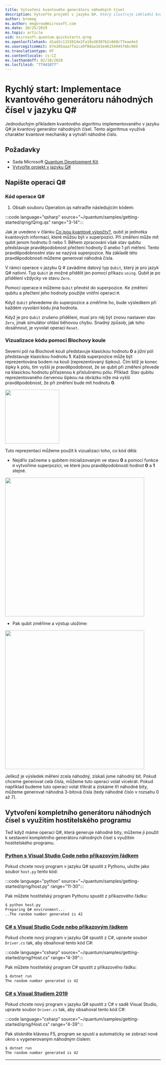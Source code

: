 ```yaml
---
title: Vytvoření kvantového generátoru náhodných čísel
description: Vytvořte projekt v jazyku Q#, který ilustruje základní kvantové koncepce, jako je například superpozice, vytvořením kvantového generátoru náhodných čísel.
author: bromeg
ms.author: megbrow@microsoft.com
ms.date: 10/25/2019
ms.topic: article
uid: microsoft.quantum.quickstarts.qrng
ms.openlocfilehash: d1ad2c1153814e2fa19a38307b2c668c77eae4e3
ms.sourcegitcommit: b7e205aaa7fa1ca9f0daa163e46154945f4bc965
ms.translationtype: HT
ms.contentlocale: cs-CZ
ms.lasthandoff: 02/18/2020
ms.locfileid: "77441077"
---
```

# <a name="quickstart-implement-a-quantum-random-number-generator-in-q"></a>Rychlý start: Implementace kvantového generátoru náhodných čísel v jazyku Q#
Jednoduchým příkladem kvantového algoritmu implementovaného v jazyku Q# je kvantový generátor náhodných čísel. Tento algoritmus využívá charakter kvantové mechaniky a vytváří náhodné číslo. 

## <a name="prerequisites"></a>Požadavky

- Sada Microsoft [Quantum Development Kit](xref:microsoft.quantum.install).
- [Vytvořte projekt v jazyku Q#](xref:microsoft.quantum.howto.createproject)


## <a name="write-a-q-operation"></a>Napište operaci Q#

### <a name="q-operation-code"></a>Kód operace Q#

1. Obsah souboru Operation.qs nahraďte následujícím kódem:

 :::code language="qsharp" source="~/quantum/samples/getting-started/qrng/Qrng.qs" range="3-14":::

Jak je uvedeno v článku [Co jsou kvantové výpočty?](xref:microsoft.quantum.overview.what), qubit je jednotka kvantových informací, které můžou být v superpozici. Při změření může mít qubit jenom hodnotu 0 nebo 1. Během zpracování však stav qubitu představuje pravděpodobnost přečtení hodnoty 0 anebo 1 při měření. Tento pravděpodobnostní stav se nazývá superpozice. Na základě této pravděpodobnosti můžeme generovat náhodná čísla.

V rámci operace v jazyku Q # zavádíme datový typ `Qubit`, který je pro jazyk Q# nativní. Typ `Qubit` je možné přidělit jen pomocí příkazu `using`. Qubit je po přidělení vždycky ve stavu `Zero`. 

Pomocí operace `H` můžeme `Qubit` převést do superpozice. Ke změření qubitu a přečtení jeho hodnoty použijte vnitřní operaci `M`.

Když `Qubit` převedeme do superpozice a změříme ho, bude výsledkem při každém vyvolání kódu jiná hodnota. 

Když je pro `Qubit` zrušeno přidělení, musí pro něj být znovu nastaven stav `Zero`, jinak simulátor ohlásí běhovou chybu. Snadný způsob, jak toho dosáhnout, je vyvolat operaci `Reset`.

### <a name="visualizing-the-code-with-the-bloch-sphere"></a>Vizualizace kódu pomocí Blochovy koule

Severní pól na Blochově kouli představuje klasickou hodnotu **0** a jižní pól představuje klasickou hodnotu **1**. Každá superpozice může být reprezentována bodem na kouli (reprezentovaný šipkou). Čím blíž je konec šipky k pólu, tím vyšší je pravděpodobnost, že se qubit při změření převede na klasickou hodnotu přiřazenou k příslušnému pólu. Příklad: Stav qubitu reprezentovaného červenou šipkou na obrázku níže má vyšší pravděpodobnost, že při změření bude mít hodnotu **0**.

<img src="~/media/qrng-Bloch.png" width="175">

Tuto reprezentaci můžeme použít k vizualizaci toho, co kód dělá:

* Nejdřív začneme s qubitem inicializovaným ve stavu **0** a pomocí funkce `H` vytvoříme superpozici, ve které jsou pravděpodobnosti hodnot **0** a **1** stejné.

<img src="~/media/qrng-H.png" width="450">

* Pak qubit změříme a výstup uložíme:

<img src="~/media/qrng-meas.png" width="450">

Jelikož je výsledek měření zcela náhodný, získali jsme náhodný bit. Pokud chceme generovat celá čísla, můžeme tuto operaci volat vícekrát. Pokud například budeme tuto operaci volat třikrát a získáme tři náhodné bity, můžeme generovat náhodná 3-bitová čísla (tedy náhodné číslo v rozsahu 0 až 7).

## <a name="creating-a-complete-random-number-generator-using-a-host-program"></a>Vytvoření kompletního generátoru náhodných čísel s využitím hostitelského programu

Teď když máme operaci Q#, která generuje náhodné bity, můžeme ji použít k sestavení kompletního generátoru náhodných čísel s využitím hostitelského programu.

 ### <a name="python-with-visual-studio-code-or-the-command-line"></a>[Python s Visual Studio Code nebo příkazovým řádkem](#tab/tabid-python)
 
 Pokud chcete nový program v jazyku Q# spustit z Pythonu, uložte jako soubor `host.py` tento kód:
 
:::code language="python" source="~/quantum/samples/getting-started/qrng/host.py" range="11-30":::

 Pak můžete hostitelský program Pythonu spustit z příkazového řádku:
 ```bash
 $ python host.py
 Preparing Q# environment...
 ..The random number generated is 42
 ```
 ### <a name="c-with-visual-studio-code-or-the-command-line"></a>[C# s Visual Studio Code nebo příkazovým řádkem](#tab/tabid-csharp)
 
 Pokud chcete nový program v jazyku Q# spustit z C#, upravte soubor `Driver.cs` tak, aby obsahoval tento kód C#:
 
 :::code language="csharp" source="~/quantum/samples/getting-started/qrng/Host.cs" range="4-39":::
 
 Pak můžete hostitelský program C# spustit z příkazového řádku:
 
 ```bash
 $ dotnet run
 The random number generated is 42
 ```

 ### <a name="c-with-visual-studio-2019"></a>[C# s Visual Studiem 2019](#tab/tabid-vs2019)

 Pokud chcete nový program v jazyku Q# spustit z C# v sadě Visual Studio, upravte soubor `Driver.cs` tak, aby obsahoval tento kód C#:

 :::code language="csharp" source="~/quantum/samples/getting-started/qrng/Host.cs" range="4-39":::

 Pak stiskněte klávesu F5, program se spustí a automaticky se zobrazí nové okno s vygenerovaným náhodným číslem: 

 ```bash
 $ dotnet run
 The random number generated is 42
 ```
 ***
